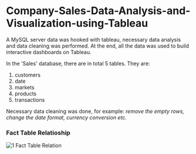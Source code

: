# Company-Sales-Data-Analysis-and-Visualization-using-Tableau
A MySQL server data was hooked with tableau, necessary data analysis and data cleaning was performed. At the end, all the data was used to build interactive dashboards on Tableau.

In the 'Sales' database, there are in total 5 tables. They are:
1. customers
2. date
3. markets
4. products
5. transactions

Necessary data cleaning was done, for example: *remove the empty rows, change the date format, currency conversion etc.*

### Fact Table Relatioship
![1  Fact Table Relation](https://user-images.githubusercontent.com/45898995/120525890-72313580-c3fa-11eb-8bdf-8be451295868.png)
